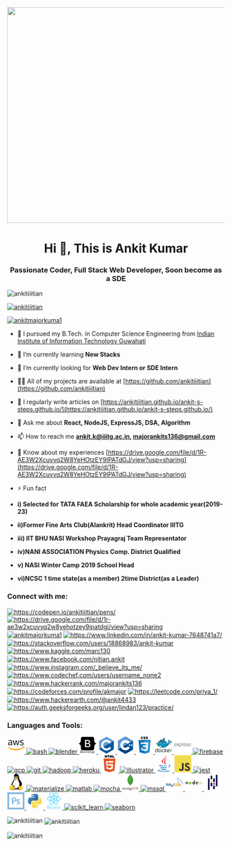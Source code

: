 <div id="header" align="center">
  <img src="https://rishavanand.github.io/static/images/greetings.gif" width="900vmax" height="500vmax"/>
</div>
  
<h1 align="center">Hi 👋, This is Ankit Kumar</h1>
<h3 align="center">Passionate Coder, Full Stack Web Developer, Soon become as a SDE</h3>


<p align="left"> <img src="https://komarev.com/ghpvc/?username=ankitiiitian&label=Profile%20views&color=0e75b6&style=flat" alt="ankitiiitian" /> </p>

<p align="left"> <a href="https://github.com/ryo-ma/github-profile-trophy"><img src="https://github-profile-trophy.vercel.app/?username=ankitiiitian" alt="ankitiiitian" /></a> </p>

<p align="left"> <a href="https://twitter.com/ankitmajorkuma1" target="blank"><img src="https://img.shields.io/twitter/follow/ankitmajorkuma1?logo=twitter&style=for-the-badge" alt="ankitmajorkuma1" /></a> </p>

- 🔭 I pursued my B.Tech. in Computer Science Engineering from [Indian Institute of Information Technology Guwahati](https://www.iiitg.ac.in/)

- 🌱 I’m currently learning **New Stacks**

- 👯 I’m currently looking for **Web Dev Intern or SDE Intern**

- 👨‍💻 All of my projects are available at [https://github.com/ankitiiitian](https://github.com/ankitiiitian)

- 📝 I regularly write articles on [https://ankitiiitian.github.io/ankit-s-steps.github.io/](https://ankitiiitian.github.io/ankit-s-steps.github.io/)

- 💬 Ask me about **React, NodeJS, ExpressJS, DSA, Algorithm**

- 📫 How to reach me **ankit.k@iiitg.ac.in, majorankits136@gmail.com**

- 📄 Know about my experiences [https://drive.google.com/file/d/1R-AE3W2Xcuvvq2W8YeHOtzEY9IPATdGJ/view?usp=sharing](https://drive.google.com/file/d/1R-AE3W2Xcuvvq2W8YeHOtzEY9IPATdGJ/view?usp=sharing)

- ⚡ Fun fact 
- **i) Selected for TATA FAEA Scholarship for whole academic year(2019-23)**
- **ii)Former Fine Arts Club(Alankrit) Head Coordinator IIITG**
- **iii) IIT BHU NASI Workshop Prayagraj Team Representator**
- **iv)NANI ASSOCIATION Physics Comp. District Qualified**
- **v) NASI Winter Camp 2019 School Head**
- **vi)NCSC 1 time state(as a member) 2time District(as a Leader)**

<h3 align="left">Connect with me:</h3>
<p align="left">
<a href="https://codepen.io/https://codepen.io/ankitiiitian/pens/" target="blank"><img align="center" src="https://raw.githubusercontent.com/rahuldkjain/github-profile-readme-generator/master/src/images/icons/Social/codepen.svg" alt="https://codepen.io/ankitiiitian/pens/" height="30" width="40" /></a>
<a href="https://dev.to/https://drive.google.com/file/d/1r-ae3w2xcuvvq2w8yehotzey9ipatdgj/view?usp=sharing" target="blank"><img align="center" src="https://raw.githubusercontent.com/rahuldkjain/github-profile-readme-generator/master/src/images/icons/Social/devto.svg" alt="https://drive.google.com/file/d/1r-ae3w2xcuvvq2w8yehotzey9ipatdgj/view?usp=sharing" height="30" width="40" /></a>
<a href="https://twitter.com/ankitmajorkuma1" target="blank"><img align="center" src="https://raw.githubusercontent.com/rahuldkjain/github-profile-readme-generator/master/src/images/icons/Social/twitter.svg" alt="ankitmajorkuma1" height="30" width="40" /></a>
<a href="https://linkedin.com/in/https://www.linkedin.com/in/ankit-kumar-7648741a7/" target="blank"><img align="center" src="https://raw.githubusercontent.com/rahuldkjain/github-profile-readme-generator/master/src/images/icons/Social/linked-in-alt.svg" alt="https://www.linkedin.com/in/ankit-kumar-7648741a7/" height="30" width="40" /></a>
<a href="https://stackoverflow.com/users/https://stackoverflow.com/users/18868983/ankit-kumar" target="blank"><img align="center" src="https://raw.githubusercontent.com/rahuldkjain/github-profile-readme-generator/master/src/images/icons/Social/stack-overflow.svg" alt="https://stackoverflow.com/users/18868983/ankit-kumar" height="30" width="40" /></a>
<a href="https://kaggle.com/https://www.kaggle.com/marc130" target="blank"><img align="center" src="https://raw.githubusercontent.com/rahuldkjain/github-profile-readme-generator/master/src/images/icons/Social/kaggle.svg" alt="https://www.kaggle.com/marc130" height="30" width="40" /></a>
<a href="https://fb.com/https://www.facebook.com/nitian.ankit" target="blank"><img align="center" src="https://raw.githubusercontent.com/rahuldkjain/github-profile-readme-generator/master/src/images/icons/Social/facebook.svg" alt="https://www.facebook.com/nitian.ankit" height="30" width="40" /></a>
<a href="https://instagram.com/https://www.instagram.com/_believe_its_me/" target="blank"><img align="center" src="https://raw.githubusercontent.com/rahuldkjain/github-profile-readme-generator/master/src/images/icons/Social/instagram.svg" alt="https://www.instagram.com/_believe_its_me/" height="30" width="40" /></a>
<a href="https://www.codechef.com/users/https://www.codechef.com/users/username_none2" target="blank"><img align="center" src="https://cdn.jsdelivr.net/npm/simple-icons@3.1.0/icons/codechef.svg" alt="https://www.codechef.com/users/username_none2" height="30" width="40" /></a>
<a href="https://www.hackerrank.com/https://www.hackerrank.com/majorankits136" target="blank"><img align="center" src="https://raw.githubusercontent.com/rahuldkjain/github-profile-readme-generator/master/src/images/icons/Social/hackerrank.svg" alt="https://www.hackerrank.com/majorankits136" height="30" width="40" /></a>
<a href="https://codeforces.com/profile/https://codeforces.com/profile/akmajor" target="blank"><img align="center" src="https://raw.githubusercontent.com/rahuldkjain/github-profile-readme-generator/master/src/images/icons/Social/codeforces.svg" alt="https://codeforces.com/profile/akmajor" height="30" width="40" /></a>
<a href="https://www.leetcode.com/https://leetcode.com/priya_1/" target="blank"><img align="center" src="https://raw.githubusercontent.com/rahuldkjain/github-profile-readme-generator/master/src/images/icons/Social/leet-code.svg" alt="https://leetcode.com/priya_1/" height="30" width="40" /></a>
<a href="https://www.hackerearth.com/https://www.hackerearth.com/@ankit4433" target="blank"><img align="center" src="https://raw.githubusercontent.com/rahuldkjain/github-profile-readme-generator/master/src/images/icons/Social/hackerearth.svg" alt="https://www.hackerearth.com/@ankit4433" height="30" width="40" /></a>
<a href="https://auth.geeksforgeeks.org/user/https://auth.geeksforgeeks.org/user/lindan123/practice/" target="blank"><img align="center" src="https://raw.githubusercontent.com/rahuldkjain/github-profile-readme-generator/master/src/images/icons/Social/geeks-for-geeks.svg" alt="https://auth.geeksforgeeks.org/user/lindan123/practice/" height="30" width="40" /></a>
</p>

<h3 align="left">Languages and Tools:</h3>
<p align="left"> <a href="https://aws.amazon.com" target="_blank" rel="noreferrer"> <img src="https://raw.githubusercontent.com/devicons/devicon/master/icons/amazonwebservices/amazonwebservices-original-wordmark.svg" alt="aws" width="40" height="40"/> </a> <a href="https://www.gnu.org/software/bash/" target="_blank" rel="noreferrer"> <img src="https://www.vectorlogo.zone/logos/gnu_bash/gnu_bash-icon.svg" alt="bash" width="40" height="40"/> </a> <a href="https://www.blender.org/" target="_blank" rel="noreferrer"> <img src="https://download.blender.org/branding/community/blender_community_badge_white.svg" alt="blender" width="40" height="40"/> </a> <a href="https://getbootstrap.com" target="_blank" rel="noreferrer"> <img src="https://raw.githubusercontent.com/devicons/devicon/master/icons/bootstrap/bootstrap-plain-wordmark.svg" alt="bootstrap" width="40" height="40"/> </a> <a href="https://www.cprogramming.com/" target="_blank" rel="noreferrer"> <img src="https://raw.githubusercontent.com/devicons/devicon/master/icons/c/c-original.svg" alt="c" width="40" height="40"/> </a> <a href="https://www.w3schools.com/cpp/" target="_blank" rel="noreferrer"> <img src="https://raw.githubusercontent.com/devicons/devicon/master/icons/cplusplus/cplusplus-original.svg" alt="cplusplus" width="40" height="40"/> </a> <a href="https://www.w3schools.com/css/" target="_blank" rel="noreferrer"> <img src="https://raw.githubusercontent.com/devicons/devicon/master/icons/css3/css3-original-wordmark.svg" alt="css3" width="40" height="40"/> </a> <a href="https://www.docker.com/" target="_blank" rel="noreferrer"> <img src="https://raw.githubusercontent.com/devicons/devicon/master/icons/docker/docker-original-wordmark.svg" alt="docker" width="40" height="40"/> </a> <a href="https://expressjs.com" target="_blank" rel="noreferrer"> <img src="https://raw.githubusercontent.com/devicons/devicon/master/icons/express/express-original-wordmark.svg" alt="express" width="40" height="40"/> </a> <a href="https://firebase.google.com/" target="_blank" rel="noreferrer"> <img src="https://www.vectorlogo.zone/logos/firebase/firebase-icon.svg" alt="firebase" width="40" height="40"/> </a> <a href="https://cloud.google.com" target="_blank" rel="noreferrer"> <img src="https://www.vectorlogo.zone/logos/google_cloud/google_cloud-icon.svg" alt="gcp" width="40" height="40"/> </a> <a href="https://git-scm.com/" target="_blank" rel="noreferrer"> <img src="https://www.vectorlogo.zone/logos/git-scm/git-scm-icon.svg" alt="git" width="40" height="40"/> </a> <a href="https://hadoop.apache.org/" target="_blank" rel="noreferrer"> <img src="https://www.vectorlogo.zone/logos/apache_hadoop/apache_hadoop-icon.svg" alt="hadoop" width="40" height="40"/> </a> <a href="https://heroku.com" target="_blank" rel="noreferrer"> <img src="https://www.vectorlogo.zone/logos/heroku/heroku-icon.svg" alt="heroku" width="40" height="40"/> </a> <a href="https://www.w3.org/html/" target="_blank" rel="noreferrer"> <img src="https://raw.githubusercontent.com/devicons/devicon/master/icons/html5/html5-original-wordmark.svg" alt="html5" width="40" height="40"/> </a> <a href="https://www.adobe.com/in/products/illustrator.html" target="_blank" rel="noreferrer"> <img src="https://www.vectorlogo.zone/logos/adobe_illustrator/adobe_illustrator-icon.svg" alt="illustrator" width="40" height="40"/> </a> <a href="https://www.java.com" target="_blank" rel="noreferrer"> <img src="https://raw.githubusercontent.com/devicons/devicon/master/icons/java/java-original.svg" alt="java" width="40" height="40"/> </a> <a href="https://developer.mozilla.org/en-US/docs/Web/JavaScript" target="_blank" rel="noreferrer"> <img src="https://raw.githubusercontent.com/devicons/devicon/master/icons/javascript/javascript-original.svg" alt="javascript" width="40" height="40"/> </a> <a href="https://jestjs.io" target="_blank" rel="noreferrer"> <img src="https://www.vectorlogo.zone/logos/jestjsio/jestjsio-icon.svg" alt="jest" width="40" height="40"/> </a> <a href="https://www.linux.org/" target="_blank" rel="noreferrer"> <img src="https://raw.githubusercontent.com/devicons/devicon/master/icons/linux/linux-original.svg" alt="linux" width="40" height="40"/> </a> <a href="https://materializecss.com/" target="_blank" rel="noreferrer"> <img src="https://raw.githubusercontent.com/prplx/svg-logos/5585531d45d294869c4eaab4d7cf2e9c167710a9/svg/materialize.svg" alt="materialize" width="40" height="40"/> </a> <a href="https://www.mathworks.com/" target="_blank" rel="noreferrer"> <img src="https://upload.wikimedia.org/wikipedia/commons/2/21/Matlab_Logo.png" alt="matlab" width="40" height="40"/> </a> <a href="https://mochajs.org" target="_blank" rel="noreferrer"> <img src="https://www.vectorlogo.zone/logos/mochajs/mochajs-icon.svg" alt="mocha" width="40" height="40"/> </a> <a href="https://www.mongodb.com/" target="_blank" rel="noreferrer"> <img src="https://raw.githubusercontent.com/devicons/devicon/master/icons/mongodb/mongodb-original-wordmark.svg" alt="mongodb" width="40" height="40"/> </a> <a href="https://www.microsoft.com/en-us/sql-server" target="_blank" rel="noreferrer"> <img src="https://www.svgrepo.com/show/303229/microsoft-sql-server-logo.svg" alt="mssql" width="40" height="40"/> </a> <a href="https://www.mysql.com/" target="_blank" rel="noreferrer"> <img src="https://raw.githubusercontent.com/devicons/devicon/master/icons/mysql/mysql-original-wordmark.svg" alt="mysql" width="40" height="40"/> </a> <a href="https://nodejs.org" target="_blank" rel="noreferrer"> <img src="https://raw.githubusercontent.com/devicons/devicon/master/icons/nodejs/nodejs-original-wordmark.svg" alt="nodejs" width="40" height="40"/> </a> <a href="https://pandas.pydata.org/" target="_blank" rel="noreferrer"> <img src="https://raw.githubusercontent.com/devicons/devicon/2ae2a900d2f041da66e950e4d48052658d850630/icons/pandas/pandas-original.svg" alt="pandas" width="40" height="40"/> </a> <a href="https://www.photoshop.com/en" target="_blank" rel="noreferrer"> <img src="https://raw.githubusercontent.com/devicons/devicon/master/icons/photoshop/photoshop-line.svg" alt="photoshop" width="40" height="40"/> </a> <a href="https://www.python.org" target="_blank" rel="noreferrer"> <img src="https://raw.githubusercontent.com/devicons/devicon/master/icons/python/python-original.svg" alt="python" width="40" height="40"/> </a> <a href="https://reactjs.org/" target="_blank" rel="noreferrer"> <img src="https://raw.githubusercontent.com/devicons/devicon/master/icons/react/react-original-wordmark.svg" alt="react" width="40" height="40"/> </a> <a href="https://scikit-learn.org/" target="_blank" rel="noreferrer"> <img src="https://upload.wikimedia.org/wikipedia/commons/0/05/Scikit_learn_logo_small.svg" alt="scikit_learn" width="40" height="40"/> </a> <a href="https://seaborn.pydata.org/" target="_blank" rel="noreferrer"> <img src="https://seaborn.pydata.org/_images/logo-mark-lightbg.svg" alt="seaborn" width="40" height="40"/> </a> </p>

<p><img align="left" src="https://github-readme-stats.vercel.app/api/top-langs?username=ankitiiitian&show_icons=true&locale=en&layout=compact" alt="ankitiiitian" /></p>

<p>&nbsp;<img align="center" src="https://github-readme-stats.vercel.app/api?username=ankitiiitian&show_icons=true&locale=en" alt="ankitiiitian" /></p>

<p><img align="center" src="https://github-readme-streak-stats.herokuapp.com/?user=ankitiiitian&" alt="ankitiiitian" /></p>
